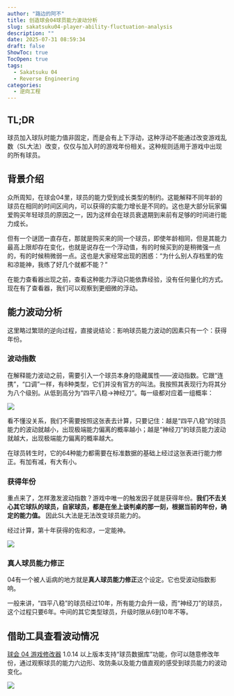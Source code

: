 ```yaml
---
author: "路边的阿不"
title: 创造球会04球员能力波动分析
slug: sakatsuku04-player-ability-fluctuation-analysis
description: ""
date: 2025-07-31 08:59:34
draft: false
ShowToc: true
TocOpen: true
tags:
  - Sakatsuku 04
  - Reverse Engineering
categories:
  - 逆向工程
---
```


## TL;DR

球员加入球队时能力值非固定，而是会有上下浮动，这种浮动不能通过改变游戏乱数（SL大法）改变，仅仅与加入时的游戏年份相关。这种规则适用于游戏中出现的所有球员。

## 背景介绍

众所周知，在球会04里，球员的能力受到成长类型的制约。这能解释不同年龄的球员在相同的时间区间内，可以获得的实能力增长是不同的。这也是大部分玩家偏爱购买年轻球员的原因之一，因为这样会在球员衰退期到来前有足够的时间进行能力成长。

但有一个谜团一直存在，那就是购买来的同一个球员，即使年龄相同，但是其能力最高上限却存在变化，也就是说存在一个浮动值，有的时候买到的是稍微强一点的，有的时候稍微弱一点。这也是大家经常出现的困惑：“为什么别人存档里的佐和凉能神，我练了好几个就都不能？”

在能力查看器出现之前，查看这种能力浮动只能依靠经验，没有任何量化的方式。现在有了查看器，我们可以观察到更细微的浮动。

## 能力波动分析

这里略过繁琐的逆向过程，直接说结论：影响球员能力波动的因素只有一个：获得年份。

### 波动指数

在解释能力波动之前，需要引入一个球员本身的隐藏属性——波动指数。它跟“连携”，“口调”一样，有8种类型，它们并没有官方的叫法。我按照其表现行为将其分为八个级别。从低到高分为“四平八稳->神经刀“。每一级都对应着一组概率：

![](imgs/posts/2025-07-31-sakatsuku04-player-ability-fluctuation-analysis/saka04.001.jpeg)

看不懂没关系，我们不需要按照这张表去计算，只要记住：越是“四平八稳”的球员能力的波动就越小，出现极端能力偏离的概率越小；越是“神经刀”的球员能力波动就越大，出现极端能力偏离的概率越大。

在球员转生时，它的64种能力都需要在标准数据的基础上经过这张表进行能力修正。有加有减，有大有小。

### 获得年份

重点来了，怎样激发波动指数？游戏中唯一的触发因子就是获得年份。**我们不去关心其它球队的球员，自家球员，都是在坐上谈判桌的那一刻，根据当前的年份，确定的能力值。** 因此SL大法是无法改变球员能力的。

经过计算，第十年获得的佐和凉，一定能神。

![](imgs/posts/2025-07-31-sakatsuku04-player-ability-fluctuation-analysis/1.webp)

### 真人球员能力修正

04有一个被人诟病的地方就是**真人球员能力修正**这个设定。它也受波动指数影响。

一般来讲，“四平八稳”的球员经过10年，所有能力会升一级，而“神经刀”的球员，这个过程只要6年。中间的其它类型球员，升级时限从6到10年不等。

## 借助工具查看波动情况

[球会 04 游戏修改器](https://yuzhi.tech/docs/saka04) 1.0.14 以上版本支持“球员数据库”功能，你可以随意修改年份，通过观察球员的能力六边形、攻防条以及能力值直观的感受到球员能力的波动变化。

![](imgs/posts/2025-07-31-sakatsuku04-player-ability-fluctuation-analysis/output.gif)